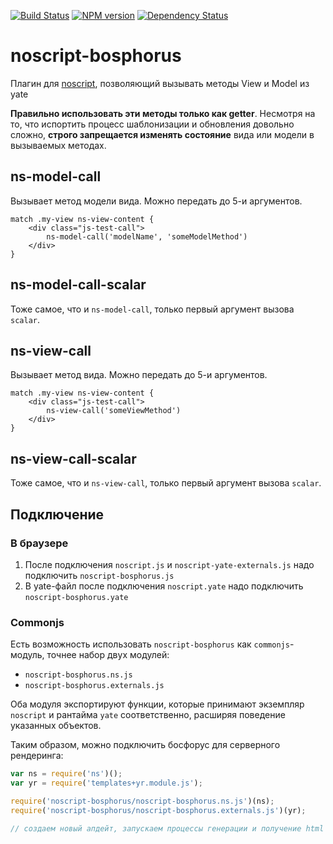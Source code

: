 [![Build Status](https://travis-ci.org/yandex-ui/noscript-bosphorus.svg?branch=master)](https://travis-ci.org/yandex-ui/noscript-bosphorus)
[![NPM version](https://badge.fury.io/js/noscript-bosphorus.svg)](http://badge.fury.io/js/noscript-bosphorus)
[![Dependency Status](https://david-dm.org/yandex-ui/noscript-bosphorus.svg)](https://david-dm.org/yandex-ui/noscript-bosphorus)

noscript-bosphorus
==================

Плагин для [noscript](https://github.com/yandex-ui/noscript), позволяющий вызывать методы View и Model из yate

**Правильно использовать эти методы только как getter**.
Несмотря на то, что испортить процесс шаблонизации и обновления довольно сложно,
**строго запрещается изменять состояние** вида или модели в вызываемых методах.

## ns-model-call

Вызывает метод модели вида. Можно передать до 5-и аргументов.
```
match .my-view ns-view-content {
    <div class="js-test-call">
        ns-model-call('modelName', 'someModelMethod')
    </div>
}
```

## ns-model-call-scalar

Тоже самое, что и `ns-model-call`, только первый аргумент вызова `scalar`.

## ns-view-call

Вызывает метод вида. Можно передать до 5-и аргументов.
```
match .my-view ns-view-content {
    <div class="js-test-call">
        ns-view-call('someViewMethod')
    </div>
}
```

## ns-view-call-scalar

Тоже самое, что и `ns-view-call`, только первый аргумент вызова `scalar`.

## Подключение

### В браузере

1. После подключения `noscript.js` и `noscript-yate-externals.js` надо подключить `noscript-bosphorus.js`
2. В yate-файл после подключения `noscript.yate` надо подключить `noscript-bosphorus.yate`

### Commonjs

Есть возможность использовать `noscript-bosphorus` как `commonjs`-модуль, точнее набор двух модулей:

- `noscript-bosphorus.ns.js`
- `noscript-bosphorus.externals.js`

Оба модуля экспортируют функции, которые принимают экземпляр `noscript` и рантайма `yate` соответственно, расширяя поведение указанных объектов.

Таким образом, можно подключить босфорус для серверного рендеринга:

```js
var ns = require('ns')();
var yr = require('templates+yr.module.js');

require('noscript-bosphorus/noscript-bosphorus.ns.js')(ns);
require('noscript-bosphorus/noscript-bosphorus.externals.js')(yr);

// создаем новый апдейт, запускаем процессы генерации и получение html
```
